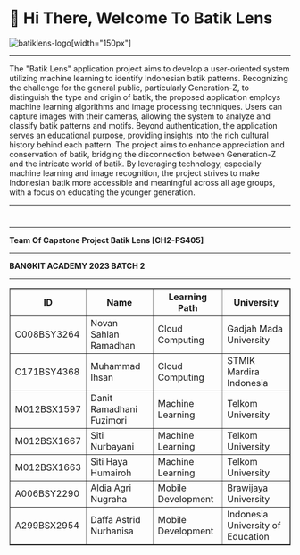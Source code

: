 # 👋 Hi There, Welcome To Batik Lens 

![batiklens-logo](https://github.com/Batik-Lens/.github/assets/126142004/319fa364-0219-453e-a168-684e6775cda3)[width="150px"]

***
The "Batik Lens" application project aims to develop a user-oriented system utilizing machine learning to identify Indonesian batik patterns. Recognizing the challenge for the general public, particularly Generation-Z, to distinguish the type and origin of batik, the proposed application employs machine learning algorithms and image processing techniques. Users can capture images with their cameras, allowing the system to analyze and classify batik patterns and motifs. Beyond authentication, the application serves an educational purpose, providing insights into the rich cultural history behind each pattern. The project aims to enhance appreciation and conservation of batik, bridging the disconnection between Generation-Z and the intricate world of batik. By leveraging technology, especially machine learning and image recognition, the project strives to make Indonesian batik more accessible and meaningful across all age groups, with a focus on educating the younger generation.
***
#
<hr>
<html>
  <head>
    <b>Team Of Capstone Project Batik Lens [CH2-PS405]<b>
      <hr>
    <b>BANGKIT ACADEMY 2023 BATCH 2<b>
  </head>
      <br>
      <hr>
  <body>
    <table border="1px">
      <tr>
        <th>ID</th>
        <th>Name</th>
        <th>Learning Path</th>
        <th>University</th>
      </tr>
      <tr>
        <td>C008BSY3264</td>
        <td>Novan Sahlan Ramadhan</td>
        <td>Cloud Computing</td>
        <td>Gadjah Mada University</td>
      </tr>
      <tr>
        <td>C171BSY4368</td>
        <td>Muhammad Ihsan</td>
        <td>Cloud Computing</td>
        <td>STMIK Mardira Indonesia</td>
      </tr>
      <tr>
        <td>M012BSX1597</td>
        <td>Danit Ramadhani Fuzimori</td>
        <td>Machine Learning</td>
        <td>Telkom University</td>
      </tr>
      <tr>
        <td>M012BSX1667</td>
        <td>Siti Nurbayani</td>
        <td>Machine Learning</td>
        <td>Telkom University</td>
      </tr>
      <tr>
        <td>M012BSX1663</td>
        <td>Siti Haya Humairoh</td>
        <td>Machine Learning</td>
        <td>Telkom University</td>
      </tr>
      <tr>
        <td>A006BSY2290</td>
        <td>Aldia Agri Nugraha</td>
        <td>Mobile Development</td>
        <td>Brawijaya University</td>
      </tr>
      <tr>
        <td>A299BSX2954</td>
        <td>Daffa Astrid Nurhanisa</td>
        <td>Mobile Development</td>
        <td>Indonesia University of Education</td>
      </tr>
    </table>
  </body>
</html>

